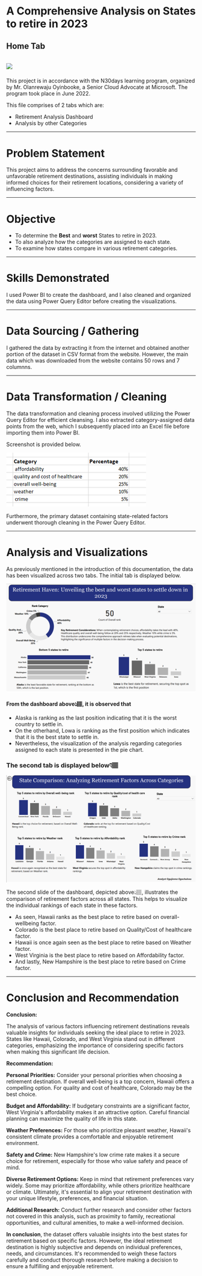 # A Comprehensive Analysis on States to retire in 2023
## Home Tab
![](Homepage.png)
-----------



This project is in accordance with the N30days learning program, organized by Mr. Olanrewaju Oyinbooke, a Senior Cloud Advocate at Microsoft. The program took place in June 2022.

This file comprises of 2 tabs which are:
- Retirement Analysis Dashboard
- Analysis by other Categories


----------------
# Problem Statement
This project aims to address the concerns surrounding favorable and unfavorable retirement destinations, assisting individuals in making informed choices for their retirement locations, considering a variety of influencing factors.

-------------
# Objective
- To determine the **Best** and **worst** States to retire in 2023.
- To also analyze how the categories are assigned to each state.
- To examine how states compare in various retirement categories.


---------------
# Skills Demonstrated
I used Power BI to create the dashboard, and I also cleaned and organized the data using Power Query Editor before creating the visualizations.

------------------------
# Data Sourcing / Gathering
I gathered the data by extracting it from the internet and obtained another portion of the dataset in CSV format from the website.
However, the main data which was downloaded from the website contains 50 rows and 7 columnns.


-----------------
# Data Transformation / Cleaning
The data transformation and cleaning process involved utilizing the Power Query Editor for efficient cleansing. I also extracted category-assigned data points from the web, which I subsequently placed into an Excel file before importing them into Power BI. 

Screenshot is provided below.



![](Category.png)



Furthermore, the primary dataset containing state-related factors underwent thorough cleaning in the Power Query Editor.

---------------
# Analysis and Visualizations
As previously mentioned in the introduction of this documentation, the data has been visualized across two tabs. The initial tab is displayed below.

![](Places_to_retire.png)


#### From the dashboard above👆🏽, it is observed that
- Alaska is ranking as the last position indicating that it is the worst country to settle in.
- On the otherhand, Lowa is ranking as the first position which indicates that it is the best state to settle in.
- Nevertheless, the visualization of the analysis regarding categories assigned to each state is presented in the pie chart.


 ### The second tab is displayed below👇🏽

  ![](Places_to_retire2.png)

The second slide of the dashboard, depicted above👆🏽, illustrates the comparison of retirement factors across all states. This helps to visualize the individual rankings of each state in these factors.

- As seen, Hawaii ranks as the best place to retire based on overall-wellbeing factor.
- Colorado is the best place to retire based on Quality/Cost of healthcare factor.
- Hawaii is once again seen as the best place to retire based on Weather factor.
- West Virginia is the best place to retire based on Affordability factor.
- And lastly, New Hampshire is the best place to retire based on Crime factor.


------------------------

# Conclusion and Recommendation

**Conclusion:**

The analysis of various factors influencing retirement destinations reveals valuable insights for individuals seeking the ideal place to retire in 2023. States like Hawaii, Colorado, and West Virginia stand out in different categories, emphasizing the importance of considering specific factors when making this significant life decision.

**Recommendation:**

**Personal Priorities:** Consider your personal priorities when choosing a retirement destination. If overall well-being is a top concern, Hawaii offers a compelling option. For quality and cost of healthcare, Colorado may be the best choice.

**Budget and Affordability:** If budgetary constraints are a significant factor, West Virginia's affordability makes it an attractive option. Careful financial planning can maximize the quality of life in this state.

**Weather Preferences:** For those who prioritize pleasant weather, Hawaii's consistent climate provides a comfortable and enjoyable retirement environment.

**Safety and Crime:** New Hampshire's low crime rate makes it a secure choice for retirement, especially for those who value safety and peace of mind.

**Diverse Retirement Options:** Keep in mind that retirement preferences vary widely. Some may prioritize affordability, while others prioritize healthcare or climate. Ultimately, it's essential to align your retirement destination with your unique lifestyle, preferences, and financial situation.

**Additional Research:** Conduct further research and consider other factors not covered in this analysis, such as proximity to family, recreational opportunities, and cultural amenities, to make a well-informed decision.


**In conclusion**, the dataset offers valuable insights into the best states for retirement based on specific factors. However, the ideal retirement destination is highly subjective and depends on individual preferences, needs, and circumstances. It's recommended to weigh these factors carefully and conduct thorough research before making a decision to ensure a fulfilling and enjoyable retirement.













